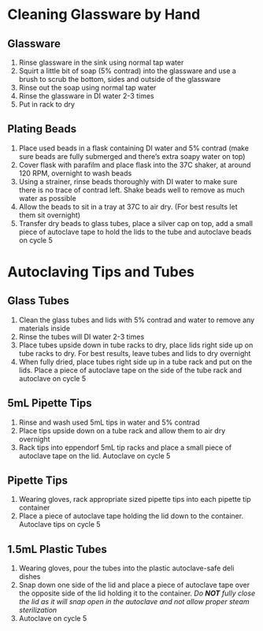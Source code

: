 # Cleaning Glassware by Hand

## Glassware 
1) Rinse glassware in the sink using normal tap water 
2) Squirt a little bit of soap (5% contrad) into the glassware and use a brush to scrub the bottom, sides and outside of the glassware
3) Rinse out the soap using normal tap water 
4) Rinse the glassware in DI water 2-3 times 
5) Put in rack to dry

## Plating Beads 
1) Place used beads in a flask containing DI water and 5% contrad  (make sure beads are fully submerged and there’s extra soapy water on top) 
2) Cover flask with parafilm and place flask into the 37C shaker, at around 120 RPM, overnight to wash beads 
3) Using a strainer, rinse beads thoroughly with DI water to make sure there is no trace of contrad left. Shake beads well to remove as much water as possible 
4) Allow the beads to sit in a tray at 37C to air dry. (For best results let them sit overnight)
5) Transfer dry beads to glass tubes, place a silver cap on top, add a small piece of autoclave tape to hold the lids to the tube and autoclave beads on cycle 5 

# Autoclaving Tips and Tubes

## Glass Tubes 
 1) Clean the glass tubes and lids with 5% contrad and water to remove any materials inside 
 2) Rinse the tubes will DI water 2-3 times
 3) Place tubes upside down in tube racks to dry, place lids right side up on tube racks to dry. For best results, leave tubes and lids to dry overnight
 4) When fully dried, place tubes right side up in a tube rack and put on the lids. Place a piece of autoclave tape on the side of the tube rack and autoclave on cycle 5 
 
 ## 5mL Pipette Tips 
 1) Rinse and wash used 5mL tips in water and 5% contrad 
 2) Place tips upside down on a tube rack and allow them to air dry overnight 
 3) Rack tips into eppendorf 5mL tip racks and place a small piece of autoclave tape on the lid. Autoclave on cycle 5 
 
 ## Pipette Tips 
 1) Wearing gloves, rack appropriate sized pipette tips into each pipette tip container
 2) Place a piece of autoclave tape holding the lid down to the container. Autoclave tips on cycle 5 
 
 ## 1.5mL Plastic Tubes 
 1) Wearing gloves, pour the tubes into the plastic autoclave-safe deli dishes 
 2) Snap down one side of the lid and place a piece of autoclave tape over the opposite side of the lid holding it to the container. *Do **NOT** fully close the lid as it will snap open in the autoclave and not allow proper steam sterilization*
 3) Autoclave on cycle 5 
